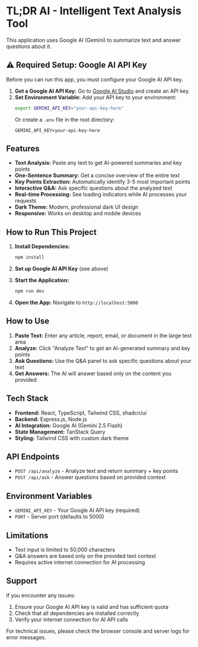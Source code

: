 # TL;DR AI - Intelligent Text Analysis Tool

This application uses Google AI (Gemini) to summarize text and answer questions about it.

## ⚠️ Required Setup: Google AI API Key

Before you can run this app, you must configure your Google AI API key.

1. **Get a Google AI API Key:** Go to [Google AI Studio](https://makersuite.google.com/app/apikey) and create an API key.
2. **Set Environment Variable:** Add your API key to your environment:
   ```bash
   export GEMINI_API_KEY="your-api-key-here"
   ```
   Or create a `.env` file in the root directory:
   ```
   GEMINI_API_KEY=your-api-key-here
   ```

## Features

- **Text Analysis:** Paste any text to get AI-powered summaries and key points
- **One-Sentence Summary:** Get a concise overview of the entire text
- **Key Points Extraction:** Automatically identify 3-5 most important points
- **Interactive Q&A:** Ask specific questions about the analyzed text
- **Real-time Processing:** See loading indicators while AI processes your requests
- **Dark Theme:** Modern, professional dark UI design
- **Responsive:** Works on desktop and mobile devices

## How to Run This Project

1. **Install Dependencies:**
   ```bash
   npm install
   ```

2. **Set up Google AI API Key** (see above)

3. **Start the Application:**
   ```bash
   npm run dev
   ```

4. **Open the App:** Navigate to `http://localhost:5000`

## How to Use

1. **Paste Text:** Enter any article, report, email, or document in the large text area
2. **Analyze:** Click "Analyze Text" to get an AI-generated summary and key points
3. **Ask Questions:** Use the Q&A panel to ask specific questions about your text
4. **Get Answers:** The AI will answer based only on the content you provided

## Tech Stack

- **Frontend:** React, TypeScript, Tailwind CSS, shadcn/ui
- **Backend:** Express.js, Node.js
- **AI Integration:** Google AI (Gemini 2.5 Flash)
- **State Management:** TanStack Query
- **Styling:** Tailwind CSS with custom dark theme

## API Endpoints

- `POST /api/analyze` - Analyze text and return summary + key points
- `POST /api/ask` - Answer questions based on provided context

## Environment Variables

- `GEMINI_API_KEY` - Your Google AI API key (required)
- `PORT` - Server port (defaults to 5000)

## Limitations

- Text input is limited to 50,000 characters
- Q&A answers are based only on the provided text context
- Requires active internet connection for AI processing

## Support

If you encounter any issues:
1. Ensure your Google AI API key is valid and has sufficient quota
2. Check that all dependencies are installed correctly
3. Verify your internet connection for AI API calls

For technical issues, please check the browser console and server logs for error messages.
